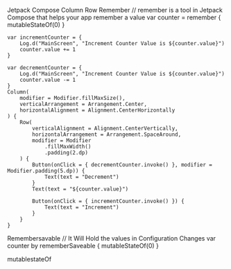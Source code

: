 Jetpack Compose
Column 
Row
Remember
// remember is a tool in Jetpack Compose that helps your app remember a value
var counter = remember { mutableStateOf(0) }

    var incrementCounter = {
        Log.d("MainScreen", "Increment Counter Value is ${counter.value}")
        counter.value += 1
    }

    var decrementCounter = {
        Log.d("MainScreen", "Increment Counter Value is ${counter.value}")
        counter.value -= 1
    }
    Column(
        modifier = Modifier.fillMaxSize(),
        verticalArrangement = Arrangement.Center,
        horizontalAlignment = Alignment.CenterHorizontally
    ) {
        Row(
            verticalAlignment = Alignment.CenterVertically,
            horizontalArrangement = Arrangement.SpaceAround,
            modifier = Modifier
                .fillMaxWidth()
                .padding(2.dp)
        ) {
            Button(onClick = { decrementCounter.invoke() }, modifier = Modifier.padding(5.dp)) {
                Text(text = "Decrement")
            }
            Text(text = "${counter.value}")

            Button(onClick = { incrementCounter.invoke() }) {
                Text(text = "Increment")
            }
        }
    }
Remembersavable
// It Will Hold the values in Configuration Changes 
    var counter by rememberSaveable { mutableStateOf(0) }
    
mutablestateOf
